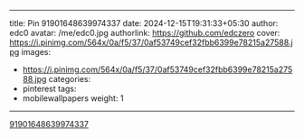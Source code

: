 
---
title: Pin 91901648639974337
date: 2024-12-15T19:31:33+05:30
author: edc0
avatar: /me/edc0.jpg
authorlink: https://github.com/edczero
cover: https://i.pinimg.com/564x/0a/f5/37/0af53749cef32fbb6399e78215a27588.jpg
images:
   - https://i.pinimg.com/564x/0a/f5/37/0af53749cef32fbb6399e78215a27588.jpg
categories:
  - pinterest
tags:
  - mobilewallpapers
weight: 1
---

<!--more-->

[91901648639974337](https://in.pinterest.com/pin/91901648639974337/)

	